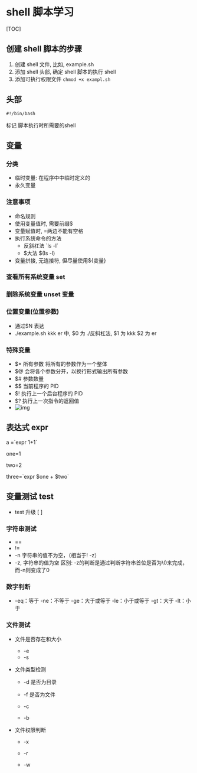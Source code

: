 # shell 脚本学习

[TOC]

## 创建 shell 脚本的步骤

1. 创建 shell 文件, 比如, example.sh
2. 添加 shell 头部, 确定 shell 脚本的执行 shell
3. 添加可执行权限文件 `chmod +x exampl.sh`

## 头部

```shell
#!/bin/bash
```

标记 脚本执行时所需要的shell

## 变量

### 分类

* 临时变量: 在程序中中临时定义的
* 永久变量

### 注意事项

* 命名规则
* 使用变量值时, 需要前缀$
* 变量赋值时, =两边不能有空格
* 执行系统命令的方法
  * 反斜杠法 \`ls -l\` 
  * $大法 \$(ls -l)
* 变量拼接, 无连接符, 但尽量使用${变量}

### 查看所有系统变量 set 

### 删除系统变量 unset 变量

### 位置变量(位置参数)

* 通过$N 表达
* ./example.sh kkk er 中, $0 为 ./反斜杠法, \$1 为 kkk \$2 为 er

### 特殊变量

* $* 所有参数 将所有的参数作为一个整体
* $@ 会将各个参数分开，以换行形式输出所有参数
* $# 参数数量
* $$ 当前程序的 PID
* $! 执行上一个后台程序的 PID
* $? 执行上一次指令的返回值
* ![img](https://img-blog.csdnimg.cn/20190730150330987.png?x-oss-process=image/watermark,type_ZmFuZ3poZW5naGVpdGk,shadow_10,text_aHR0cHM6Ly9ibG9nLmNzZG4ubmV0L3dlaXhpbl80NTE5NDM3NA==,size_16,color_FFFFFF,t_70)



## 表达式 expr

a =\`expr 1+1\`

one=1

two=2

three=\`expr \$one + \$two`



## 变量测试 test

* test 升级 [  ]

  

### 字符串测试

* ==
* !=
* -n 字符串的值不为空，（相当于! -z）
* -z, 字符串的值为空   区别: -z的判断是通过判断字符串首位是否为\0来完成，而-n则变成了0

### 数字判断

* -eq：等于
  -ne：不等于
  -ge：大于或等于
  -le：小于或等于
  -gt：大于
  -lt：小于

### 文件测试

* 文件是否存在和大小
  * -e
  * -s

* 文件类型检测

  * -d 是否为目录

  * -f 是否为文件

  * -c 

  * -b 


* 文件权限判断
  * -x

  * -r

  * -w